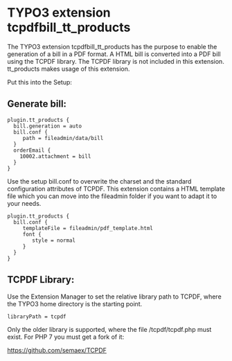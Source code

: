 # TYPO3 extension tcpdfbill_tt_products

The TYPO3 extension tcpdfbill_tt_products has the purpose to enable the generation of a bill in a PDF format. A HTML bill is converted into a PDF bill using the TCPDF library. The TCPDF library is not included in this extension. tt_products makes usage of this extension.

Put this into the Setup:

## Generate bill:

```
plugin.tt_products {
  bill.generation = auto
  bill.conf {
     path = fileadmin/data/bill
  }
  orderEmail {
    10002.attachment = bill
  }
}
```

Use the setup bill.conf to overwrite the charset and the standard configuration attributes of TCPDF.
This extension contains a HTML template file which you can move into the fileadmin folder if you want to adapt it to your needs.


```
plugin.tt_products {
  bill.conf {
     templateFile = fileadmin/pdf_template.html
     font {
        style = normal
     }
  }
}
```


## TCPDF Library:

Use the Extension Manager to set the relative library path to TCPDF, where the TYPO3 home directory is the starting point.

```
libraryPath = tcpdf
```

Only the older library is supported, where the file /tcpdf/tcpdf.php must exist.
For PHP 7 you must get a fork of it:

https://github.com/semaex/TCPDF




